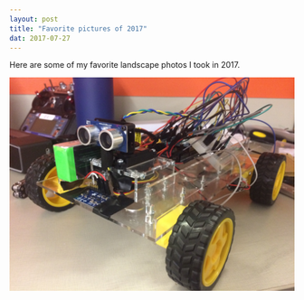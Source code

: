 ```yaml
---
layout: post
title: "Favorite pictures of 2017"
dat: 2017-07-27
---
```

Here are some of my favorite landscape photos I took in 2017.

<img src="/files/Robot.JPG">
